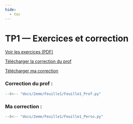 ```yaml
---
hide:
  - toc
---
```


# TP1 — Exercices et correction

[Voir les exercices (PDF)](Feuille1.pdf)

<a href="Feuille1_Prof.py" download>Télécharger la correction du prof</a>

<a href="Feuille1_Perso.py" download>Télécharger ma correction</a>

### **Correction du prof :**
```python
--8<-- "docs/2eme/Feuille1/Feuille1_Prof.py"
```


### **Ma correction :**
```python
--8<-- "docs/2eme/Feuille1/Feuille1_Perso.py"
```